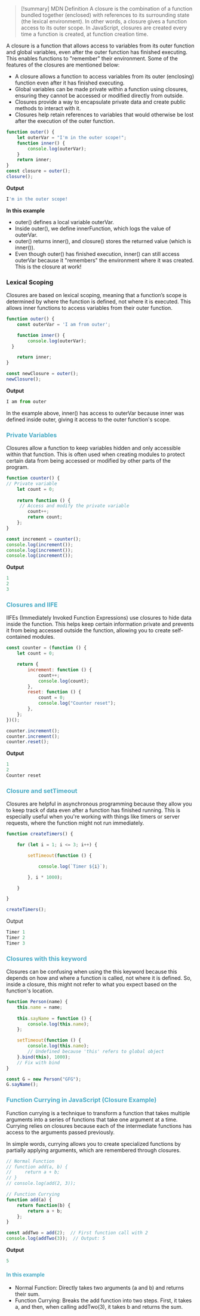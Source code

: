 
> [!summary] MDN Definition
> A closure is the combination of a function bundled together (enclosed) with references to its surrounding state (the lexical environment). In other words, a closure gives a function access to its outer scope. In JavaScript, closures are created every time a function is created, at function creation time.

A closure is a function that allows access to variables from its outer function and global variables, even after the outer function has finished executing. This enables functions to "remember" their environment. Some of the features of the closures are mentioned below:

- A closure allows a function to access variables from its outer (enclosing) function even after it has finished executing.
- Global variables can be made private within a function using closures, ensuring they cannot be accessed or modified directly from outside.
- Closures provide a way to encapsulate private data and create public methods to interact with it.
- Closures help retain references to variables that would otherwise be lost after the execution of the outer function.

```js
function outer() {
    let outerVar = "I'm in the outer scope!";
    function inner() {
        console.log(outerVar);
    }
    return inner;
}
const closure = outer(); 
closure();
```

**Output**

```js
I'm in the outer scope!
```

**In this example**

- outer() defines a local variable outerVar.
- Inside outer(), we define innerFunction, which logs the value of outerVar.
- outer() returns inner(), and closure() stores the returned value (which is inner()).
- Even though outer() has finished execution, inner() can still access outerVar because it "remembers" the environment where it was created. This is the closure at work!
### Lexical Scoping

Closures are based on lexical scoping, meaning that a function’s scope is determined by where the function is defined, not where it is executed. This allows inner functions to access variables from their outer function.

```js
function outer() {
    const outerVar = 'I am from outer';

    function inner() {
        console.log(outerVar);
  }

    return inner;
}

const newClosure = outer();
newClosure();
```

**Output**

```js
I am from outer
```

In the example above, inner() has access to outerVar because inner was defined inside outer, giving it access to the outer function's scope.

### <font color="#4bacc6">Private Variables</font>

Closures allow a function to keep variables hidden and only accessible within that function. This is often used when creating modules to protect certain data from being accessed or modified by other parts of the program.

```js
function counter() {
// Private variable
    let count = 0; 
    
    return function () {
     // Access and modify the private variable
        count++;
        return count;
    };
}

const increment = counter();
console.log(increment());
console.log(increment());
console.log(increment());
```

**Output**

```js
1
2
3
```

### <font color="#4bacc6"> Closures and IIFE</font>

IIFEs (Immediately Invoked Function Expressions) use closures to hide data inside the function. This helps keep certain information private and prevents it from being accessed outside the function, allowing you to create self-contained modules.

```js
const counter = (function () {
    let count = 0;

    return {
        increment: function () {
            count++;
            console.log(count);
        },
        reset: function () {
            count = 0;
            console.log("Counter reset");
        },
    };
})();

counter.increment(); 
counter.increment(); 
counter.reset();
```

**Output**

```js
1
2
Counter reset
```

### <font color="#4bacc6">Closure and setTimeout</font>

Closures are helpful in asynchronous programming because they allow you to keep track of data even after a function has finished running. This is especially useful when you're working with things like timers or server requests, where the function might not run immediately.

```js
function createTimers() {

    for (let i = 1; i <= 3; i++) {

        setTimeout(function () {

            console.log(`Timer ${i}`);

        }, i * 1000);

    }

}

createTimers();
```

Output

```js
Timer 1  
Timer 2  
Timer 3
```

### <font color="#4bacc6">Closures with this keyword</font>

Closures can be confusing when using the this keyword because this depends on how and where a function is called, not where it is defined. So, inside a closure, this might not refer to what you expect based on the function's location.

```js
function Person(name) {
    this.name = name;
    
    this.sayName = function () {
        console.log(this.name);
    };

    setTimeout(function () {
        console.log(this.name); 
        // Undefined because 'this' refers to global object
    }.bind(this), 1000); 
    // Fix with bind
}

const G = new Person("GFG");
G.sayName();
```

### <font color="#4bacc6">Function Currying in JavaScript (Closure Example)</font>

Function currying is a technique to transform a function that takes multiple arguments into a series of functions that take one argument at a time. Currying relies on closures because each of the intermediate functions has access to the arguments passed previously.

In simple words, currying allows you to create specialized functions by partially applying arguments, which are remembered through closures.

```js
// Normal Function
// function add(a, b) {
//     return a + b;
// }
// console.log(add(2, 3)); 

// Function Currying
function add(a) {
    return function(b) {
        return a + b;
    };
}

const addTwo = add(2);  // First function call with 2
console.log(addTwo(3));  // Output: 5
```

**Output**

```js
5
```

#### <font color="#4bacc6"> In this example</font>

- Normal Function: Directly takes two arguments (a and b) and returns their sum.
- Function Currying: Breaks the add function into two steps. First, it takes a, and then, when calling addTwo(3), it takes b and returns the sum.



